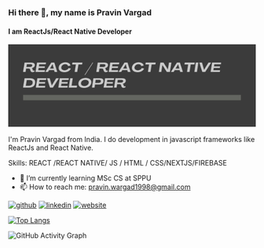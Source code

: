 ### Hi there 👋, my name is  Pravin Vargad
#### I am ReactJs/React Native Developer
![I am ReactJs/React Native Developer](https://github.com/pravinv1998/pravinv1998/blob/main/REACT%20%20REACT%20NATIVE%20DEVELOPER.png?raw=true)

I'm Pravin Vargad from India. I do development in javascript frameworks like ReactJs and React Native.

Skills:  REACT /REACT NATIVE/ JS / HTML / CSS/NEXTJS/FIREBASE

- 🌱 I’m currently learning MSc CS at SPPU 
- 📫 How to reach me: pravin.wargad1998@gmail.com 


[<img src='https://cdn.jsdelivr.net/npm/simple-icons@3.0.1/icons/github.svg' alt='github' height='40'>](https://github.com/https://github.com/pravinv1998)  [<img src='https://cdn.jsdelivr.net/npm/simple-icons@3.0.1/icons/linkedin.svg' alt='linkedin' height='40'>](https://www.linkedin.com/in/https://www.linkedin.com/in/pravin-vargad/)  [<img src='https://cdn.jsdelivr.net/npm/simple-icons@3.0.1/icons/icloud.svg' alt='website' height='40'>](https://pravinvargad.web.app/)  

[![Top Langs](https://github-readme-stats.vercel.app/api/top-langs/?username=https://github.com/pravinv1998)](https://github.com/anuraghazra/github-readme-stats)

![GitHub Activity Graph](https://activity-graph.herokuapp.com/graph?username=https://github.com/pravinv1998)  

